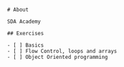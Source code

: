     # About

    SDA Academy
    
    ## Exercises
    
    - [ ] Basics
    - [ ] Flow Control, loops and arrays
    - [ ] Object Oriented programming
